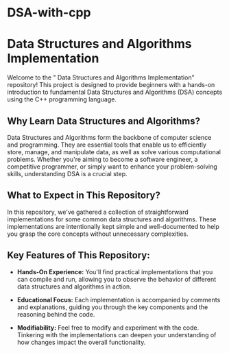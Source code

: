 # DSA-with-cpp

# Data Structures and Algorithms Implementation

Welcome to the " Data Structures and Algorithms Implementation" repository! This project is designed to provide beginners with a hands-on introduction to fundamental Data Structures and Algorithms (DSA) concepts using the C++ programming language.

## Why Learn Data Structures and Algorithms?

Data Structures and Algorithms form the backbone of computer science and programming. They are essential tools that enable us to efficiently store, manage, and manipulate data, as well as solve various computational problems. Whether you're aiming to become a software engineer, a competitive programmer, or simply want to enhance your problem-solving skills, understanding DSA is a crucial step.

## What to Expect in This Repository?

In this repository, we've gathered a collection of straightforward implementations for some common data structures and algorithms. These implementations are intentionally kept simple and well-documented to help you grasp the core concepts without unnecessary complexities.

## Key Features of This Repository:

- **Hands-On Experience:** You'll find practical implementations that you can compile and run, allowing you to observe the behavior of different data structures and algorithms in action.

- **Educational Focus:** Each implementation is accompanied by comments and explanations, guiding you through the key components and the reasoning behind the code.

- **Modifiability:** Feel free to modify and experiment with the code. Tinkering with the implementations can deepen your understanding of how changes impact the overall functionality.
